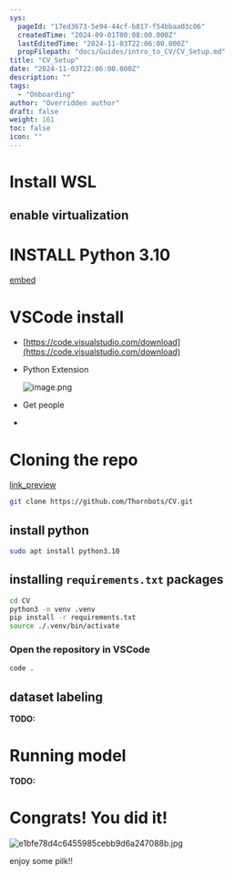```yaml
---
sys:
  pageId: "17ed3673-5e94-44cf-b817-f54bbaa03c06"
  createdTime: "2024-09-01T00:08:00.000Z"
  lastEditedTime: "2024-11-03T22:06:00.000Z"
  propFilepath: "docs/Guides/intro_to_CV/CV_Setup.md"
title: "CV_Setup"
date: "2024-11-03T22:06:00.000Z"
description: ""
tags:
  - "Onboarding"
author: "Overridden author"
draft: false
weight: 161
toc: false
icon: ""
---
```


# Install WSL

## enable virtualization

# INSTALL Python 3.10

[embed](https://www.rose-hulman.edu/class/csse/csse132/2425a/labs/prelab1-wsl2.html)

# VSCode install

- [https://code.visualstudio.com/download](https://code.visualstudio.com/download)
- Python Extension

	![image.png](https://prod-files-secure.s3.us-west-2.amazonaws.com/d518164a-d88e-44d1-a4ee-3adb3bd8bce0/d82b6650-a5e4-4d3c-b8c9-93d817dae00e/image.png?X-Amz-Algorithm=AWS4-HMAC-SHA256&X-Amz-Content-Sha256=UNSIGNED-PAYLOAD&X-Amz-Credential=ASIAZI2LB466SUWPM4HT%2F20250207%2Fus-west-2%2Fs3%2Faws4_request&X-Amz-Date=20250207T020919Z&X-Amz-Expires=3600&X-Amz-Security-Token=IQoJb3JpZ2luX2VjEFAaCXVzLXdlc3QtMiJHMEUCIBQmjzpbDzzSTlEbA%2Fhps6zF2NwRZkNa97Pr3BwxHmDQAiEA%2FljgAHdDcfz%2BkleIXFObdv4GQ9D2jkqhNtRr5m%2FzHK0q%2FwMIaRAAGgw2Mzc0MjMxODM4MDUiDLmW%2FIc5tUh8KCsfJCrcA73Ux9AvUQDn2flGS6OBAoQbLAKlQrdjYQhpK1IRcdy2JfFPjiyKhjdlDz0EpGq%2Fb8IIOPKPb8ra63%2BsGMJp5l4URZuOWW28b7cnRmKT2GH3lHWmIK5SS8b%2FDhaKWCNUz1MY40azGFkPoUIlnVchIkhbKViKXJxy0QsfgYJBoKi9W06guxEGziKYavQe%2F9jtTwbWk7ZRnvqDGGzzFT%2FFJ7Rhngq%2BIswwJeaF%2F%2BZRQGEJG%2BV9E6vw0%2BqpuqDlELbNIraKLrpCgPXZyCUGws8y8V5Jq8lN3UcoTt6%2Bp4yA3ZEZyINDKtdRJPBBFsYugaALVYbqZF97Tdi0idWV1S4SYQcpEwZe9jzEOCbbgIS4gnIKkiSfWdh005Yv8fT%2BFxjWTVsTxXxaW0%2FnEXcOmba5rglRHDYn8XgrBgPjAN21m49vYihoj%2BM7HtOZ7f9pXrS7qS3Wxfr1gOwe9ZvNCtiib1QhtjeuvN3CD4UJMUPRhLdgU0f8R9VkydOqTMv47xhZ%2F0FMTji3m9zfGISkW1YEXgmE5T8yWuATakhI5KGhRANkjNxTIXsYVsOgefaQrw3JyGkmlUXbxCv4XSB19nat7%2FzolvPK57lB8z44%2B6s3c1oHSn408Ov9UDBoyZKKMJKblb0GOqUBU44RQKW8tb93tWwVqiqyGKm2haMrYM3gz%2F1Fw4udndGy20%2BH400eP61jtXQuS5I%2FYzisH6VAyKCwoMFsvZ4orv5RKi8alQQoADBQkPlLqAoxfHHjLxEMKWCI6wM7AL9Qio5ZfsaJC8FDa2JYG8rID6KVzCRnjGcckp2HulW%2BQuyxgXrKuOSCQwpbVe4hGgKnke%2B3muxhOZS1nBIHbRQm2kk1IXob&X-Amz-Signature=d60280dac377e783b68b74e861a0f07011850b8c72e76f61dfb515142139867b&X-Amz-SignedHeaders=host&x-id=GetObject)
- Get people
- 

# Cloning the repo

[link_preview](https://github.com/Thornbots/CV/)

```bash
git clone https://github.com/Thornbots/CV.git
```

## install python

```bash
sudo apt install python3.10
```

## installing `requirements.txt` packages

```bash
cd CV
python3 -m venv .venv
pip install -r requirements.txt
source ./.venv/bin/activate
```

### Open the repository in VSCode

```bash
code .
```

## dataset labeling  

**TODO:**

# Running model

**TODO:**

# Congrats! You did it!

![e1bfe78d4c6455985cebb9d6a247088b.jpg](https://prod-files-secure.s3.us-west-2.amazonaws.com/d518164a-d88e-44d1-a4ee-3adb3bd8bce0/7d1ce04e-65d6-40c8-814d-754280e9515a/e1bfe78d4c6455985cebb9d6a247088b.jpg?X-Amz-Algorithm=AWS4-HMAC-SHA256&X-Amz-Content-Sha256=UNSIGNED-PAYLOAD&X-Amz-Credential=ASIAZI2LB4666VHPOWBA%2F20250207%2Fus-west-2%2Fs3%2Faws4_request&X-Amz-Date=20250207T020916Z&X-Amz-Expires=3600&X-Amz-Security-Token=IQoJb3JpZ2luX2VjEFAaCXVzLXdlc3QtMiJHMEUCIQCrxVv06U46GKVrtijyRTlxdG0IvAxTP7GuhGrpjH4YWQIgaDyb4m%2FgigKC8pdA8cdPV7F6%2FdWv55nMRitA96d5KFoq%2FwMIaRAAGgw2Mzc0MjMxODM4MDUiDLoAabr0MehuQm%2FJeSrcAz%2FWzf70J%2FB%2FmxsD%2FsyfzRAUVTWbDX8ZRoO%2BG%2Bli0ms8G%2F%2BEVJtVFly5wpXx2eiL3%2Bo4bXp85xA7KRysZakiGxO%2FVIAAM0W85DBdNCfpAOvJ7UEtOHrlOatIeMH%2FnEn%2FZXS8B3FcygAmxNdviya%2FExCuDmPCp%2BaM3Kr8TYhMM6fr4vZ7en7hruMyWrwOF8u%2FcDR0RJ8V7hdF%2FdkvHjNavzAaEM6XS0I2XM50gw43AXWu5THrv8raqd3XZTe4SOpviO%2FXs%2FVPV64BX%2FCy49sRcOUc%2Bw6fkA%2BQ%2F9HuJYJwGR3AwifXBGT9KUUlOmdL1dXrbkJBP7zHmocOZxwU1rjvZWw0Cx2KyM6rlBBdHKCclxrkcinfLOp5Kl4E3%2BHqeBRoeRPK4%2FW8fTXVSYmo6d2b1NGQQAsXyB7wVLtj1Xlqr%2Fn0Qglrt%2B0QznjQhZd3fbUNTmWekM5BouSKM%2Bplna0mfdWoFBT1E6AsCw4FmiVnOAkjzjU%2BDpqhdmhg7udbnoirkDQlzxBaLH76htSEMkGZM1KFKlCvYzJ88lq%2FTWAAopGk11lVhQsvn2icXOGvjRdMEK3r9jNCdCd3%2Fu3wrn7ns3sJCDioy2rNZkXwsCKQtR9fWhIBSCJMJGQl6MCJMM2blb0GOqUBfwx%2FjwvKpqBhPksZfN67bjmBqtClVeJ%2BEtnmp6OJ5dUUN0%2FvO3RYJoefmz7p3dn8LTPgdmRKGnRbznuLraDG%2BMqW4HuZATa2wPdm7%2FdpAfgMtmFrI3xztMa9ph5N80JuvXKrm7egsRzRxBB6zx%2F2je5lmWMaYOwiJf1VmJkaIDHvDu5VI67nvKbw674C4osh6ARrpYfU6NpHW6o8DNHcpE7XSDMO&X-Amz-Signature=36687dde33cc94c534449b4368e1782d5f502023ca83a84ab562cabc3360076a&X-Amz-SignedHeaders=host&x-id=GetObject)

enjoy some pilk!!
